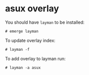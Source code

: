 # asux overlay

You should have `layman` to be installed:

    # emerge layman

To update overlay index:

    # layman -f

To add overlay to layman run:

	# layman -a asux
